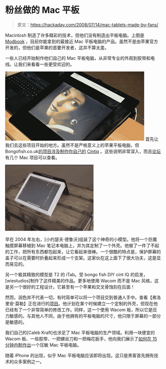 # 粉丝做的 Mac 平板

> 原文：<https://hackaday.com/2008/07/14/mac-tablets-made-by-fans/>

Macintosh 制造了许多精彩的技术，但他们没有制造出平板电脑。上图是 [Modbook](http://www.axiotron.com/index.php?id=modbook) ，目前你能拿到的最接近 Mac 平板电脑的产品。虽然不是由苹果官方开发的，但他们是苹果的首要开发者，这并不算太差。

一些人已经开始制作他们自己的 Mac 平板电脑，从非常专业的外观到胶带和电线。让我们来看看一些更受欢迎的。

![](img/4a739acd657832d1c8c568507f31251a.png)
首先让我们去这些项目开始的地方。虽然不是严格意义上的苹果平板电脑，但 Bongofish.co.uk[的项目涉及制作你自己的](http://www.bongofish.co.uk/wacom/wacom_pt1.html) [Cintiq](http://www.wacom.com/cintiq/index.cfm) 。这些说明非常深入，而且[论坛](http://forum.bongofish.co.uk/)有几个 Mac 项目可以查看。

![](img/7d05272591a4c0836cbe15b89e565c64.png)

早在 2004 年左右，[小约瑟夫·德鲁沃]组装了这个神奇的小模型。他将一个巨魔触摸屏幕移植到 Mac 笔记本电脑上，并为其定制了一个外壳。他做了一件了不起的工作，把所有东西都包起来，让它看起来很棒。一个很酷的特点是，保护屏幕的盖子可以在需要时折叠起来形成一个支架。这家伙在这上面下了很大功夫，这是显而易见的。

另一个极其精致的模型是 T2 的 iTab。受 bongo fish DIY cint IQ 的启发，[wiestudios]制作了这件精美的作品。更多地使用 Wacom 而不是 Mac 风格，这是另一个很好的工程设计。它甚至有一个苹果和交叉骨蚀刻在后面！

然而，润色并不代表一切，有时简单可以将一个项目交到普通人手中。查看【弗洛里安·莫勒】正在进行的[项目](http://fabiennemaurer.com/flo/tablet/index.html)。他计划在某个时候建立一个定制的外壳，但现在他已经有了一个非常简单的修改工作。同样，这一个使用 Wacom 板，所以它是压力敏感的。与其他人不同，由于他拥有的平板电脑的尺寸，他只限于屏幕的一部分是敏感的。

我们自己的[Caleb Kraft]也涉足了 Mac 平板电脑的生产领域。利用一块便宜的 Wacom 板、一些胶带、一把螺丝刀和一把梅花扳手，他向我们展示了[如何在 15 分钟内制作出](http://www.instructables.com/id/Hack-mac-laptop-to-be-a-mac-tablet/)一个压敏 Mac 平板电脑。

随着 iPhone 的出现，似乎 Mac 平板电脑应该即将出现。这只是黑客首先拥有技术的众多案例之一。